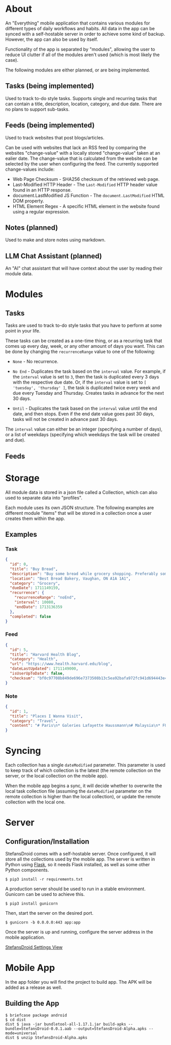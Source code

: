 # About

An "Everything" mobile application that contains various modules for different types of daily workflows and habits. All data in the app can be synced with a self-hostable server in order to achieve some kind of backup. However, the app can also be used by itself.

Functionality of the app is separated by "modules", allowing the user to reduce UI clutter if all of the modules aren't used (which is most likely the case).

The following modules are either planned, or are being implemented.

## Tasks (being implemented)

Used to track to-do style tasks. Supports single and recurring tasks that can contain a title, description, location, category, and due date. There are no plans to support sub-tasks.

## Feeds (being implemented)

Used to track websites that post blogs/articles.

Can be used with websites that lack an RSS feed by comparing the websites "change-value" with a locally stored "change-value" taken at an ealier date. The change-value that is calculated from the website can be selected by the user when configuring the feed. The currently supported change-values include:

- Web Page Checksum - SHA256 checksum of the retrieved web page.
- Last-Modified HTTP Header - The `Last-Modified` HTTP header value found in an HTTP response.
- document.LastModified JS Function - The `document.LastModified` HTML DOM property.
- HTML Element Regex - A specific HTML element in the website found using a regular expression.

## Notes (planned)

Used to make and store notes using markdown.

## LLM Chat Assistant (planned)

An "AI" chat assistant that will have context about the user by reading their module data.

# Modules

## Tasks

Tasks are used to track to-do style tasks that you have to perform at some point in your life.

These tasks can be created as a one-time thing, or as a recurring task that comes up every day, week, or any other amount of days you want. This can be done by changing the `recurrenceRange` value to one of the following:

- `None` - No recurrence.

- `No End` - Duplicates the task based on the `interval` value. For example, if the `interval` value is set to `3`, then the task is duplicated every 3 days with the respective due date. Or, if the `interval` value is set to `[ 'tuesday', 'thursday' ]`, the task is duplicated twice every week and due every Tuesday and Thursday. Creates tasks in advance for the next 30 days.

- `Until` - Duplicates the task based on the `interval` value until the end date, and then stops. Even if the end date value goes past 30 days, tasks will not be created in advance past 30 days.

The `interval` value can either be an integer (specifying a number of days), or a list of weekdays (specifying which weekdays the task will be created and due).

## Feeds

# Storage

All module data is stored in a json file called a Collection, which can also used to separate data into "profiles".

Each module uses its own JSON structure. The following examples are different module "items" that will be stored in a collection once a user creates them within the app.

## Examples

### Task

```json
{
  "id": 0,
  "title": "Buy Bread",
  "description": "Buy some bread while grocery shopping. Preferably something sourdough or baguette.",
  "location": "Best Bread Bakery, Vaughan, ON A1A 1A1",
  "category": "Grocery",
  "dueDate": 1711149159,
  "recurrence": {
    "recurrenceRange": "noEnd",
    "interval": 10080,
    "endDate": 1713136359
  },
  "completed": false
}
```

### Feed

```json
{
  "id": 5,
  "title": "Harvard Health Blog",
  "category": "Health",
  "url": "https://www.health.harvard.edu/blog",
  "dateLastUpdated": 1711149000,
  "isUserUpToDate": false,
  "checksum": "bf0c97708b849de696e7373508b13c5ea92bafa972fc941d694443e494a4b84d"
}
```

### Note

```json
{
  "id": 1,
  "title": "Places I Wanna Visit",
  "category": "Travel",
  "content": "# Paris\n* Galeries Lafayette Haussmann\n# Malaysia\n* FUIYOH! Its Uncle Roger! Restaurant\n# Malmo\n* Disgusting Food Museum"
}
```

# Syncing

Each collection has a single `dateModified` parameter. This parameter is used to keep track of which collection is the latest (the remote collection on the server, or the local collection on the mobile app).

When the mobile app begins a sync, it will decide whether to overwrite the local task collection file (assuming the `dateModified` parameter on the remote collection is higher than the local collection), or update the remote collection with the local one.

# Server

## Configuration/Installation

StefansDroid comes with a self-hostable server. Once configured, it will store all the collections used by the mobile app. The server is written in Python using [Flask](https://flask.palletsprojects.com/en/3.0.x/), so it needs Flask installed, as well as some other Python components.

```shell
$ pip3 install -r requirements.txt
```

A production server should be used to run in a stable environment. Gunicorn can be used to achieve this.

```shell
$ pip3 install gunicorn
```

Then, start the server on the desired port.

```shell
$ gunicorn -b 0.0.0.0:443 app:app
```

Once the server is up and running, configure the server address in the mobile application.

[StefansDroid Settings View](Images/1.png)

# Mobile App

In the app folder you will find the project to build app. The APK will be added as a release as well.

## Building the App

```shell
$ briefcase package android
$ cd dist
dist $ java -jar bundletool-all-1.17.1.jar build-apks --bundle=StefansDroid-0.0.1.aab --output=StefansDroid-Alpha.apks --mode=universal
dist $ unzip StefansDroid-Alpha.apks
```
